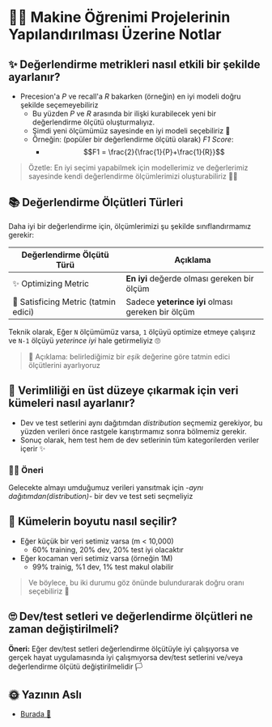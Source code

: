 # 👩‍🔧 Makine Öğrenimi Projelerinin Yapılandırılması Üzerine Notlar

## ✨ Değerlendirme metrikleri nasıl etkili bir şekilde ayarlanır?
* Precesion'a _P_ ve recall'a _R_ bakarken (örneğin) en iyi modeli doğru şekilde seçemeyebiliriz
  * Bu yüzden _P_ ve _R_ arasında bir ilişki kurabilecek yeni bir değerlendirme ölçütü oluşturmalıyız.
  * Şimdi yeni ölçümümüz sayesinde en iyi modeli seçebiliriz 🐣
  * Örneğin: (popüler bir değerlendirme ölçütü olarak) _F1 Score_:
    * $$F1 = \frac{2}{\frac{1}{P}+\frac{1}{R}}$$

> Özetle: En iyi seçimi yapabilmek için modellerimiz ve değerlerimiz sayesinde kendi değerlendirme ölçümlerimizi oluşturabiliriz 👩‍🏫

## 📚 Değerlendirme Ölçütleri Türleri

Daha iyi bir değerlendirme için, ölçümlerimizi şu şekilde sınıflandırmamız gerekir:

| Değerlendirme Ölçütü Türü | Açıklama                                    |
| ------------------------- | ---------------------------------------------- |
| ✨ Optimizing Metric     |  **En iyi** değerde olması gereken bir ölçüm |
| 🤗 Satisficing Metric (tatmin edici) |  Sadece **yeterince iyi** olması gereken bir ölçüm  |

Teknik olarak, Eğer `N` ölçümümüz varsa, `1` ölçüyü optimize etmeye çalışırız ve `N-1` ölçüyü _yeterince iyi_ hale getirmeliyiz 🙄 

> 🙌 Açıklama: belirlediğimiz bir _eşik_ değerine göre tatmin edici ölçütlerini ayarlıyoruz

## 🚀 Verimliliği en üst düzeye çıkarmak için veri kümeleri nasıl ayarlanır?
* Dev ve test setlerini aynı dağıtımdan _distribution_ seçmemiz gerekiyor, bu yüzden verileri önce rastgele karıştırmamız sonra bölmemiz gerekir.
* Sonuç olarak, hem test hem de dev setlerinin tüm kategorilerden veriler içerir ✨

### 👩‍🏫 Öneri
Gelecekte almayı umduğumuz verileri yansıtmak için -_aynı dağıtımdan(distribution)_-  bir dev ve test seti seçmeliyiz

## 🤔 Kümelerin boyutu nasıl seçilir?
* Eğer küçük bir veri setimiz varsa (m < 10,000)
  * 60% training, 20% dev, 20% test iyi olacaktır 
* Eğer kocaman veri setimiz varsa (örneğin 1M)
  * 99% trainig, %1 dev, 1% test makul olabilir 

> Ve böylece, bu iki durumu göz önünde bulundurarak doğru oranı seçebiliriz 👮

## 🙄 Dev/test setleri ve değerlendirme ölçütleri ne zaman değiştirilmeli?
**Öneri:** Eğer dev/test setleri değerlendirme ölçütüyle iyi çalışıyorsa ve gerçek hayat uygulamasında iyi çalışmıyorsa dev/test setlerini ve/veya değerlendirme ölçütü değiştirilmelidir 🏳 

## 🌞 Yazının Aslı
- [Burada 🐾](https://dl.asmaamir.com/7-appliedml/1-evaluation)